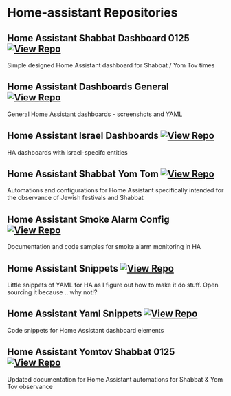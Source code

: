 # Home-assistant Repositories

## Home Assistant Shabbat Dashboard 0125 [![View Repo](https://img.shields.io/badge/view-repo-green)](https://github.com/danielrosehill/HA-Shabbat-Dashboard-0125)
Simple designed Home Assistant dashboard for Shabbat / Yom Tov times

## Home Assistant Dashboards General  [![View Repo](https://img.shields.io/badge/view-repo-green)](https://github.com/danielrosehill/Home-Assistant-Dashboards-General-)
General Home Assistant dashboards - screenshots and YAML

## Home Assistant Israel Dashboards [![View Repo](https://img.shields.io/badge/view-repo-green)](https://github.com/danielrosehill/Home-Assistant-Israel-Dashboards)
HA dashboards with Israel-specifc entities

## Home Assistant Shabbat Yom Tom [![View Repo](https://img.shields.io/badge/view-repo-green)](https://github.com/danielrosehill/Home-Assistant-Shabbat-Yom-Tom)
Automations and configurations for Home Assistant specifically intended for the observance of Jewish festivals and Shabbat

## Home Assistant Smoke Alarm Config [![View Repo](https://img.shields.io/badge/view-repo-green)](https://github.com/danielrosehill/Home-Assistant-Smoke-Alarm-Config)
Documentation and code samples for smoke alarm monitoring in HA

## Home Assistant Snippets [![View Repo](https://img.shields.io/badge/view-repo-green)](https://github.com/danielrosehill/Home-Assistant-snippets)
Little snippets of YAML for HA as I figure out how to make it do stuff. Open sourcing it because .. why not!?

## Home Assistant Yaml Snippets [![View Repo](https://img.shields.io/badge/view-repo-green)](https://github.com/danielrosehill/Home-Assistant-YAML-Snippets)
Code snippets for Home Assistant dashboard elements

## Home Assistant Yomtov Shabbat 0125 [![View Repo](https://img.shields.io/badge/view-repo-green)](https://github.com/danielrosehill/Home-Assistant-YomTov-Shabbat-0125)
Updated documentation for Home Assistant automations for Shabbat & Yom Tov observance

